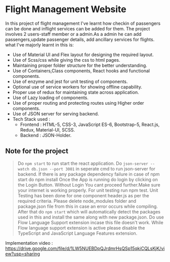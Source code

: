 # Flight Management Website
In this project of flight management I've learnt how checkin of passengers can be done and inflight services can be added for them. The project involves 2 users-staff member or a admin.As a admin he can add passengers,update passenger details, add ancillary services for flights.
what I've majorly learnt in this is:
- Use of Material UI and Flex layout for designing the required layout.
- Use of Scss/css while giving the css to html pages.
- Maintaining proper folder structure for the better understanding.
- Use of Containers,Class components, React hooks and functional components.
- Use of enzyme and jest for unit testing of components.
- Optional use of service workers for showing offline capability.
- Proper use of redux for maintaining state across application.
- Use of Lazy loading of components.
- Use of proper routing and protecting routes using Higher order components.
- Use of JSON server for serving backend.
- Tech Stack used :
  - Frontend : HTML-5, CSS-3, JavaScript ES-6, Bootstrap-5, React.js, Redux, Material-UI, SCSS.
  - Backend : JSON-Holder.

## Note for the project
> Do `npm start` to run start the react application. Do `json-server --watch db.json --port 3001` in seperate cmd to run json-server for backend.
> If there is any package dependency failure in case of npm start do npm install
> Once the App is running do login by clicking on the Login Button. Without Login You cant proceed further.Make sure your internet is working properly.
> For unit testing run npm test. Unit Testing has been done for one component header.js as per the required criteria.
> Please delete node_modules folder and package.json file from this in case an error occurs while compiling. After that do `npm start` which will automatically detect the packages used in this and install the same along with new package.json.
> Do use Flow Language Support extension incase this file doesn't work. While Flow language support extension is active please disable the TypeScript and JavaScript Language Features extension. 

Implementation video : https://drive.google.com/file/d/1LW5NUEBDpQJrdmrHsQSp15qkiCQLsKjK/view?usp=sharing

